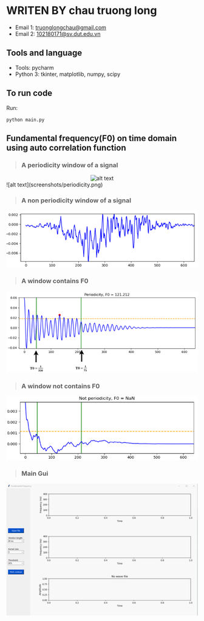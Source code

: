 # WRITEN BY chau truong long

* Email 1: truonglongchau@gmail.com
* Email 2: 102180171@sv.dut.edu.vn
  
## Tools and language

* Tools: pycharm
* Python 3: tkinter, matplotlib, numpy, scipy

## To run code
Run:
```shell 
python main.py 
```

## Fundamental frequency(F0) on time domain using auto correlation function

> ### A periodicity window of a signal
<center>
  <img src="/chautruonglong/Fundamental-Frequency/raw/main/screenshots/periodicity.png" alt="alt text" style="max-width:100%;">
</center>
![alt text](screenshots/periodicity.png)

> ### A non periodicity window of a signal

![alt text](screenshots/n_periodicity.png)

> ### A window contains F0

![alt text](screenshots/window_f0.png)

> ### A window not contains F0

![alt text](screenshots/window_nan.png)

> ### Main Gui

![alt text](screenshots/gui.gif)
